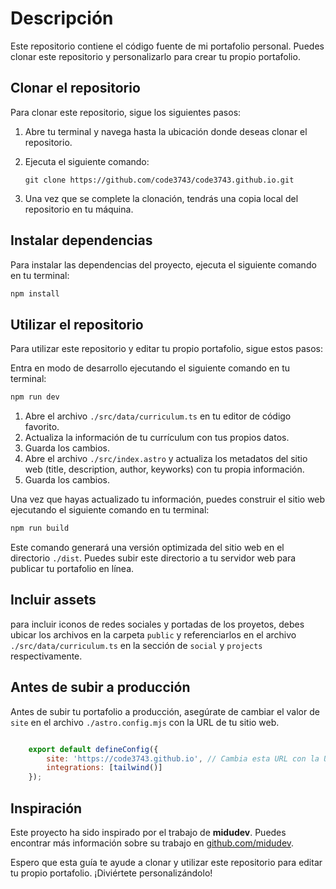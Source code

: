 # Descripción

Este repositorio contiene el código fuente de mi portafolio personal. Puedes clonar este repositorio y personalizarlo para crear tu propio portafolio.

## Clonar el repositorio

Para clonar este repositorio, sigue los siguientes pasos:

1. Abre tu terminal y navega hasta la ubicación donde deseas clonar el repositorio.
2. Ejecuta el siguiente comando:

    ```
    git clone https://github.com/code3743/code3743.github.io.git
    ```

3. Una vez que se complete la clonación, tendrás una copia local del repositorio en tu máquina.

## Instalar dependencias

Para instalar las dependencias del proyecto, ejecuta el siguiente comando en tu terminal:

```bash
npm install
```


## Utilizar el repositorio

Para utilizar este repositorio y editar tu propio portafolio, sigue estos pasos:

Entra en modo de desarrollo ejecutando el siguiente comando en tu terminal:

```bash
npm run dev
```

1. Abre el archivo `./src/data/curriculum.ts` en tu editor de código favorito.
2. Actualiza la información de tu currículum con tus propios datos.
3. Guarda los cambios.
4. Abre el archivo `./src/index.astro` y actualiza los metadatos del sitio web (title, description, author, keyworks) con tu propia información.
5. Guarda los cambios.

Una vez que hayas actualizado tu información, puedes construir el sitio web ejecutando el siguiente comando en tu terminal:

```bash
npm run build
```

Este comando generará una versión optimizada del sitio web en el directorio `./dist`. Puedes subir este directorio a tu servidor web para publicar tu portafolio en línea.

## Incluir assets
para incluir iconos de redes sociales y portadas de los proyetos, debes ubicar los archivos en la carpeta `public` y referenciarlos en el archivo `./src/data/curriculum.ts` en la sección de `social` y `projects` respectivamente.

## Antes de subir a producción
Antes de subir tu portafolio a producción, asegúrate de cambiar el valor de `site` en el archivo `./astro.config.mjs` con la URL de tu sitio web.

```javascript

    export default defineConfig({
        site: 'https://code3743.github.io', // Cambia esta URL con la URL de tu sitio web o elimina esta línea 
        integrations: [tailwind()]
    });
```

## Inspiración

Este proyecto ha sido inspirado por el trabajo de **midudev**. Puedes encontrar más información sobre su trabajo en [github.com/midudev](https://github.com/miduve).

Espero que esta guía te ayude a clonar y utilizar este repositorio para editar tu propio portafolio. ¡Diviértete personalizándolo!

